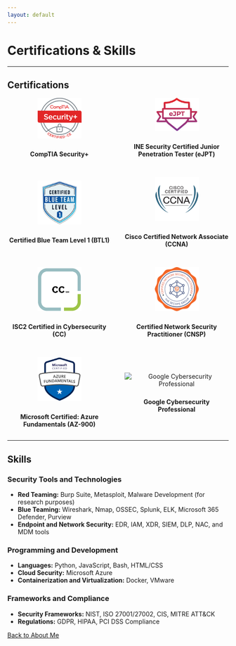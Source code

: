 ```yaml
---
layout: default
---
```


# Certifications & Skills

---

## Certifications

<div style="display: grid; grid-template-columns: repeat(auto-fit, minmax(150px, 1fr)); gap: 30px; justify-content: center; align-items: center; text-align: center;">

  <div>
    <img src="./comptia_security_plus.png" alt="CompTIA Security+" style="width: 100px; height: auto; margin-bottom: 10px;">
    <p><strong>CompTIA Security+</strong></p>
  </div>
  
  <div>
    <img src="./ejpt.png" alt="INE Security Certified Junior Penetration Tester (eJPT)" style="width: 100px; height: auto; margin-bottom: 10px;">
    <p><strong>INE Security Certified Junior Penetration Tester (eJPT)</strong></p>
  </div>

  <div>
    <img src="./btl1.png" alt="Certified Blue Team Level 1 (BTL1)" style="width: 100px; height: auto; margin-bottom: 10px;">
    <p><strong>Certified Blue Team Level 1 (BTL1)</strong></p>
  </div>

  <div>
    <img src="./ccna_large.jpg" alt="Cisco Certified Network Associate (CCNA)" style="width: 100px; height: auto; margin-bottom: 10px;">
    <p><strong>Cisco Certified Network Associate (CCNA)</strong></p>
  </div>

  <div>
    <img src="./cc.png" alt="ISC2 Certified in Cybersecurity (CC)" style="width: 100px; height: auto; margin-bottom: 10px;">
    <p><strong>ISC2 Certified in Cybersecurity (CC)</strong></p>
  </div>

  <div>
    <img src="./cnsp.png" alt="Certified Network Security Practitioner (CNSP)" style="width: 100px; height: auto; margin-bottom: 10px;">
    <p><strong>Certified Network Security Practitioner (CNSP)</strong></p>
  </div>

  <div>
    <img src="./az900.png" alt="Microsoft Certified: Azure Fundamentals (AZ-900)" style="width: 100px; height: auto; margin-bottom: 10px;">
    <p><strong>Microsoft Certified: Azure Fundamentals (AZ-900)</strong></p>
  </div>

  <div>
    <img src="https://img.icons8.com/color/100/000000/google-logo.png" alt="Google Cybersecurity Professional" style="width: 100px; height: auto; margin-bottom: 10px;">
    <p><strong>Google Cybersecurity Professional</strong></p>
  </div>

</div>

---

## Skills

### Security Tools and Technologies
- **Red Teaming:** Burp Suite, Metasploit, Malware Development (for research purposes)
- **Blue Teaming:** Wireshark, Nmap, OSSEC, Splunk, ELK, Microsoft 365 Defender, Purview
- **Endpoint and Network Security:** EDR, IAM, XDR, SIEM, DLP, NAC, and MDM tools

### Programming and Development
- **Languages:** Python, JavaScript, Bash, HTML/CSS
- **Cloud Security:** Microsoft Azure
- **Containerization and Virtualization:** Docker, VMware

### Frameworks and Compliance
- **Security Frameworks:** NIST, ISO 27001/27002, CIS, MITRE ATT&CK
- **Regulations:** GDPR, HIPAA, PCI DSS Compliance

[Back to About Me](./index.md)
